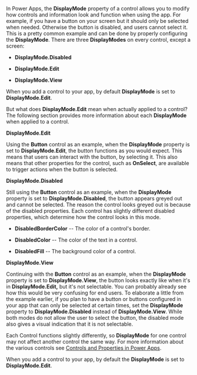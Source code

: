 In Power Apps, the **DisplayMode** property of a control allows you to modify how 
controls and information look and function when using the app. For example, if you
have a button on your screen but it should only be selected when needed.
Otherwise the button is disabled, and users cannot select it. This is a pretty
common example and can be done by properly configuring the
**DisplayMode**. There are three **DisplayModes** on every control, except
a screen:

-   **DisplayMode.Disabled**

-   **DisplayMode.Edit**

-   **DisplayMode.View**

When you add a control to your app, by default **DisplayMode** is set to
**DisplayMode.Edit**.

But what does **DisplayMode.Edit** mean when actually applied to a
control? The following section provides more information about 
each **DisplayMode** when applied to a control.

**DisplayMode.Edit**

Using the **Button** control as an example, when the **DisplayMode**
property is set to **DisplayMode.Edit**, the button functions as you
would expect. This means that users can interact with the button, by selecting
it. This also means that other properties for the control, such as
**OnSelect**, are available to trigger actions when the button is selected.

**DisplayMode.Disabled**

Still using the **Button** control as an example, when the
**DisplayMode** property is set to **DisplayMode.Disabled**, the button
appears greyed out and cannot be selected. The reason the control looks
greyed out is because of the disabled properties. Each control has
slightly different disabled properties, which determine how the control 
looks in this mode.

-   **DisabledBorderColor** -- The color of a control's border.

-   **DisabledColor** -- The color of the text in a control.

-   **DisabledFill** -- The background color of a control.

**DisplayMode.View**

Continuing with the **Button** control as an example, when the
**DisplayMode** property is set to **DisplayMode.View**, the button
looks exactly like when it's in **DisplayMode.Edit,** but it's not
selectable. You can probably already see how this would be very
confusing for end users. To elaborate a little from the example earlier,
if you plan to have a button or buttons configured in your app that can
only be selected at certain times, set the **DisplayMode** property to
**DisplayMode.Disabled** instead of **DisplayMode.View**. While both
modes do not allow the user to select the button, the disabled mode also
gives a visual indication that it is not selectable.

Each Control functions slightly differently, so **DisplayMode**
for one control may not affect another control the same way. For more
information about the various controls see 
[Controls and Properties in Power Apps](https://docs.microsoft.com/powerapps/maker/canvas-apps/reference-properties).

When you add a control to your app, by default the **DisplayMode** is
set to **DisplayMode.Edit**. 
